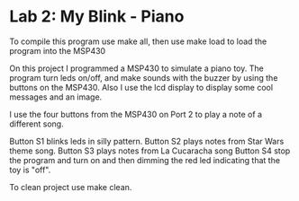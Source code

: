 # Lab 2: My Blink - Piano
To compile this program use make all, then use make load to load the program
into the MSP430

On this project I programmed a MSP430 to simulate a piano toy. The program
turn leds on/off, and make sounds with the buzzer by using the buttons on the
MSP430. Also I use the lcd display to display some cool messages and an image.

I use the four buttons from the MSP430 on Port 2 to play a note of a different
song.

Button S1 blinks leds in silly pattern.
Button S2 plays notes from Star Wars theme song.
Button S3 plays notes from La Cucaracha song
Button S4 stop the program and turn on and then dimming the red led indicating
that the toy is "off".

To clean project use make clean.
